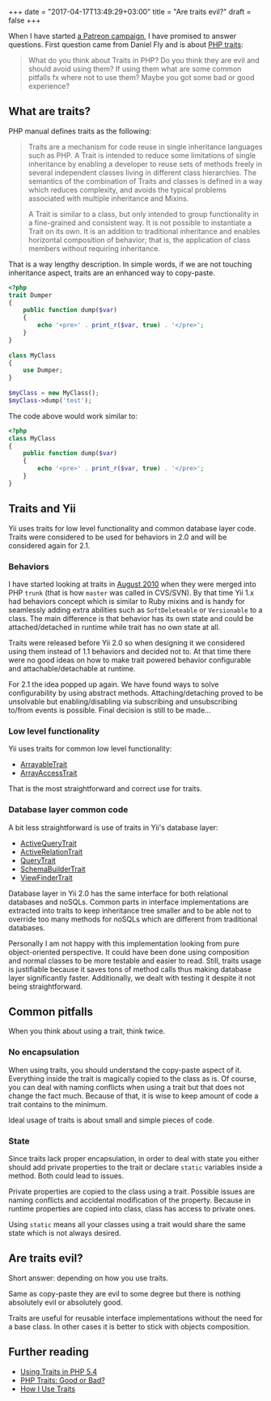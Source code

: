 +++
date = "2017-04-17T13:49:29+03:00"
title = "Are traits evil?"
draft = false
+++

When I have started [a Patreon campaign](https://www.patreon.com/samdark), I have promised to answer questions.
First question came from Daniel Fly and is about [PHP traits](http://php.net/manual/en/language.oop5.traits.php):

> What do you think about Traits in PHP? Do you think they are evil and should avoid using them? If using them what
  are some common pitfalls fx where not to use them? Maybe you got some bad or good experience?

## What are traits?

PHP manual defines traits as the following:

> Traits are a mechanism for code reuse in single inheritance languages such as PHP. A Trait is intended to reduce some
> limitations of single inheritance by enabling a developer to reuse sets of methods freely in several independent
> classes living in different class hierarchies. The semantics of the combination of Traits and classes is defined
> in a way which reduces complexity, and avoids the typical problems associated with multiple inheritance and Mixins.
>  
> A Trait is similar to a class, but only intended to group functionality in a fine-grained and consistent way. It is
> not possible to instantiate a Trait on its own. It is an addition to traditional inheritance and enables horizontal
> composition of behavior; that is, the application of class members without requiring inheritance.

That is a way lengthy description. In simple words, if we are not touching inheritance aspect, traits are an enhanced way
to copy-paste.

```php
<?php
trait Dumper
{
    public function dump($var)
    {
        echo '<pre>' . print_r($var, true) . '</pre>';
    }
}
 
class MyClass
{
    use Dumper;
}
 
$myClass = new MyClass();
$myClass->dump('test');
```

The code above would work similar to:

```php
<?php
class MyClass
{
    public function dump($var)
    {
        echo '<pre>' . print_r($var, true) . '</pre>';
    }
}
```

## Traits and Yii

Yii uses traits for low level functionality and common database layer code. Traits were considered to be used for
behaviors in 2.0 and will be considered again for 2.1.

### Behaviors

I have started looking at traits in [August 2010](http://rmcreative.ru/blog/post/traits-v-trunk-php) when they were merged
into PHP `trunk` (that is how `master` was called in CVS/SVN). By that time Yii 1.x had behaviors concept which is similar
to Ruby mixins and is handy for seamlessly adding extra abilities such as `SoftDeleteable` or `Versionable` to
a class. The main difference is that behavior has its own state and could be attached/detached in runtime while trait
has no own state at all.

Traits were released before Yii 2.0 so when designing it we considered using them instead of 1.1 behaviors and decided
not to. At that time there were no good ideas on how to make trait powered behavior configurable and
attachable/detachable at runtime.

For 2.1 the idea popped up again. We have found ways to solve configurability by using abstract methods.
Attaching/detaching proved to be unsolvable but enabling/disabling via subscribing and unsubscribing to/from events is
possible. Final decision is still to be made...

### Low level functionality

Yii uses traits for common low level functionality:

- [ArrayableTrait](https://github.com/yiisoft/yii2/blob/master/framework/base/ArrayableTrait.php)
- [ArrayAccessTrait](https://github.com/yiisoft/yii2/blob/master/framework/base/ArrayAccessTrait.php)

That is the most straightforward and correct use for traits.

### Database layer common code

A bit less straightforward is use of traits in Yii's database layer:

- [ActiveQueryTrait](https://github.com/yiisoft/yii2/blob/master/framework/db/ActiveQueryTrait.php)
- [ActiveRelationTrait](https://github.com/yiisoft/yii2/blob/master/framework/db/ActiveRelationTrait.php)
- [QueryTrait](https://github.com/yiisoft/yii2/blob/master/framework/db/QueryTrait.php)
- [SchemaBuilderTrait](https://github.com/yiisoft/yii2/blob/master/framework/db/SchemaBuilderTrait.php)
- [ViewFinderTrait](https://github.com/yiisoft/yii2/blob/master/framework/db/ViewFinderTrait.php)

Database layer in Yii 2.0 has the same interface for both relational databases and noSQLs.
Common parts in interface implementations are extracted into traits to keep inheritance tree
smaller and to be able not to override too many methods for noSQLs which are different from traditional databases.

Personally I am not happy with this implementation looking from pure object-oriented perspective.
It could have been done using composition and normal classes to be more testable and easier to read. Still, traits usage
is justifiable because it saves tons of method calls thus making database layer significantly faster. Additionally,
we dealt with testing it despite it not being straightforward.

## Common pitfalls

When you think about using a trait, think twice.

### No encapsulation

When using traits, you should understand the copy-paste aspect of it. Everything inside the trait is magically copied
to the class as is. Of course, you can deal with naming conflicts when using a trait but that does not change the fact
much. Because of that, it is wise to keep amount of code a trait contains to the minimum.

Ideal usage of traits is about small and simple pieces of code.

### State

Since traits lack proper encapsulation, in order to deal with state you either should add private properties to
the trait or declare `static` variables inside a method. Both could lead to issues.

Private properties are copied to the class using a trait. Possible issues are naming conflicts and accidental
modification of the property. Because in runtime properties are copied into class, class has access to private ones.

Using `static` means all your classes using a trait would share the same state which is not always desired.  

## Are traits evil?

Short answer: depending on how you use traits.

Same as copy-paste they are evil to some degree but there is nothing absolutely evil or absolutely good.

Traits are useful for reusable interface implementations without the need for a base class. In other cases it is
better to stick with objects composition.

## Further reading

- [Using Traits in PHP 5.4](https://www.sitepoint.com/using-traits-in-php-5-4/)
- [PHP Traits: Good or Bad?](https://www.sitepoint.com/php-traits-good-or-bad/)
- [How I Use Traits](http://rosstuck.com/how-i-use-traits/)
